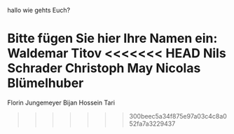 hallo wie gehts Euch?

Bitte fügen Sie hier Ihre Namen ein:
Waldemar Titov
<<<<<<< HEAD
Nils Schrader
Christoph May
Nicolas Blümelhuber
=======
Florin Jungemeyer
Bijan Hossein Tari
>>>>>>> 300beec5a34f875e97a03c4c8a052fa7a3229437
